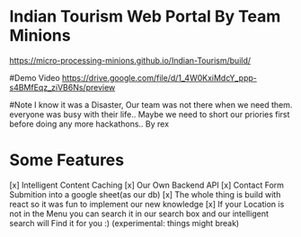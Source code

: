 # Indian Tourism Web Portal By Team Minions

https://micro-processing-minions.github.io/Indian-Tourism/build/

#Demo Video
https://drive.google.com/file/d/1_4W0KxiMdcY_ppp-s4BMfEqz_ziVB6Ns/preview

#Note
I know it was a Disaster, Our team was not there when we need them. everyone was busy with their life.. Maybe we need to short our priories first before doing any more hackathons.. By rex


# Some Features
[x] Intelligent Content Caching
[x] Our Own Backend API
[x] Contact Form Submition into a google sheet(as our db)
[x] The whole thing is build with react so it was fun to implement our new knowledge
[x] If your Location is not in the Menu you can search it in our search box and our intelligent search will Find it for you :) (experimental: things might break)